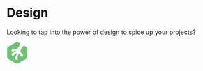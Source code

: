 # Design

Looking to tap into the power of design to spice up your projects?

![Treehouse Logo](repo-imgs/frogprint.png "Team Treehouse")